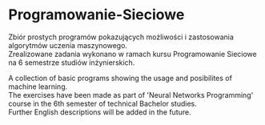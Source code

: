 # Programowanie-Sieciowe
Zbiór prostych programów pokazujących możliwości i zastosowania algorytmów uczenia maszynowego.  
Zrealizowane zadania wykonano w ramach kursu Programowanie Sieciowe na 6 semestrze studiów inżynierskich.

A collection of basic programs showing the usage and posibilites of machine learning.  
The exercises have been made as part of 'Neural Networks Programming' course in the 6th semester of technical Bachelor studies.  
Further English descriptions will be added in the future.  
